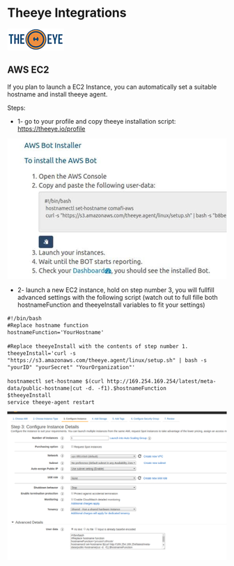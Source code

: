 # Theeye Integrations

[![theeye.io](../../images/logo-theeye-theOeye-logo2.png)](https://theeye.io/en/index.html)



## AWS EC2

If you plan to launch a EC2 Instance, you can automatically set a suitable hostname and install theeye agent.

Steps:

  * 1- go to your profile and copy theeye installation script: https://theeye.io/profile

![](../../images/TheEye-Agent-AWS-Install.jpg)


  * 2- launch a new EC2 instance, hold on step number 3, you will fullfill advanced settings with the following script (watch out to full fille both hostnameFunction and theeyeInstall variables to fit your settings)

```
#!/bin/bash
#Replace hostname function
hostnameFunction='YourHostname'

#Replace theeyeInstall with the contents of step number 1.
theeyeInstall='curl -s "https://s3.amazonaws.com/theeye.agent/linux/setup.sh" | bash -s "yourID" "yourSecret" "YourOrganization"'

hostnamectl set-hostname $(curl http://169.254.169.254/latest/meta-data/public-hostname|cut -d. -f1).$hostnameFunction
$theeyeInstall
service theeye-agent restart
```


![](../../images/advancedLaunch.png)
